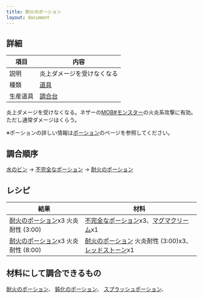 ```yaml
---
title: 耐火のポーション
layout: document
---
```

## 詳細

|項目|内容|
|---|---|
|説明|炎上ダメージを受けなくなる|
|種類|[道具](道具)|
|生産道具|[調合台](調合台)|

炎上ダメージを受けなくなる。ネザーの[MOB#モンスター](MOB#モンスター)の火炎系攻撃に有効。ただし通常ダメージはくらう。

※ポーションの詳しい情報は[ポーション](ポーション)のページを参照してください。

## 調合順序

[水のビン](水のビン) → [不完全なポーション](不完全なポーション) → [耐火のポーション](耐火のポーション)

## レシピ

|結果|材料|
|---|---|
|[耐火のポーション](耐火のポーション)x3 火炎耐性 (3:00)|[不完全なポーション](不完全なポーション)x3、[マグマクリーム](マグマクリーム)x1|
|[耐火のポーション](耐火のポーション)x3 火炎耐性 (8:00)|[耐火のポーション](耐火のポーション) 火炎耐性 (3:00)x3、[レッドストーン](レッドストーン)x1|

## 材料にして調合できるもの

[耐火のポーション](耐火のポーション)、
[鈍化のポーション](鈍化のポーション)、
[スプラッシュポーション](スプラッシュポーション)、
